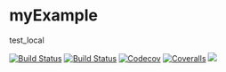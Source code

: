 # myExample
test_local

[![Build Status](https://travis-ci.com/SunnyXu/myExample.jl.svg?branch=master)](https://travis-ci.com/SunnyXu/myExample.jl)
[![Build Status](https://ci.appveyor.com/api/projects/status/github/SunnyXu/myExample.jl?svg=true)](https://ci.appveyor.com/project/SunnyXu/myExample-jl)
[![Codecov](https://codecov.io/gh/SunnyXu/myExample.jl/branch/master/graph/badge.svg)](https://codecov.io/gh/SunnyXu/myExample.jl)
[![Coveralls](https://coveralls.io/repos/github/SunnyXu/myExample.jl/badge.svg?branch=master)](https://coveralls.io/github/SunnyXu/myExample.jl?branch=master)
[![](https://img.shields.io/badge/docs-stable-blue.svg)](https://SunnyXu.github.io/myExample.jl/stable)
